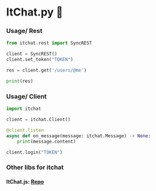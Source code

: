# ItChat.py 🐍

### Usage/ Rest
```py
from itchat.rest import SyncREST

client = SyncREST()
client.set_token("TOKEN")

res = client.get('/users/@me')

print(res)
```

### Usage/ Client
```py
import itchat

client = itchat.Client()

@client.listen
async def on_message(message: itchat.Message) -> None:
    print(message.content)

client.login("TOKEN")
```



### Other libs for itchat
#### ItChat.js: [Repo](htts://github.com/itchatapp/itchat.js)